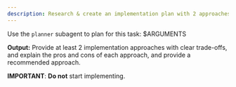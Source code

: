 ```yaml
---
description: Research & create an implementation plan with 2 approaches
---
```


Use the `planner` subagent to plan for this task:
<task>
 $ARGUMENTS
</task>

**Output:**
Provide at least 2 implementation approaches with clear trade-offs, and explain the pros and cons of each approach, and provide a recommended approach.

**IMPORTANT**: **Do not** start implementing.